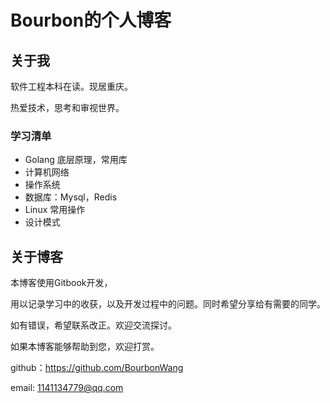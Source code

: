 # Bourbon的个人博客

## 关于我

软件工程本科在读。现居重庆。

热爱技术，思考和审视世界。

### 学习清单

- Golang 底层原理，常用库
- 计算机网络
- 操作系统
- 数据库：Mysql，Redis
- Linux 常用操作
- 设计模式

## 关于博客

本博客使用Gitbook开发，

用以记录学习中的收获，以及开发过程中的问题。同时希望分享给有需要的同学。

如有错误，希望联系改正。欢迎交流探讨。

如果本博客能够帮助到您，欢迎打赏。

github：https://github.com/BourbonWang

email: 1141134779@qq.com
